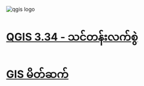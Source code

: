 ![qgis logo](https://github.com/qgis/QGIS/blob/master/images/README-md/main_logo.png)

# [QGIS 3.34 - သင်တန်းလက်စွဲ](https://zwemgmg92.github.io/QGIS334-Training-Manual-MM/docs/training_manual/index.html)

# [GIS မိတ်ဆက်](https://zwemgmg92.github.io/QGIS334-Training-Manual-MM/docs/training_manual/index.html)


